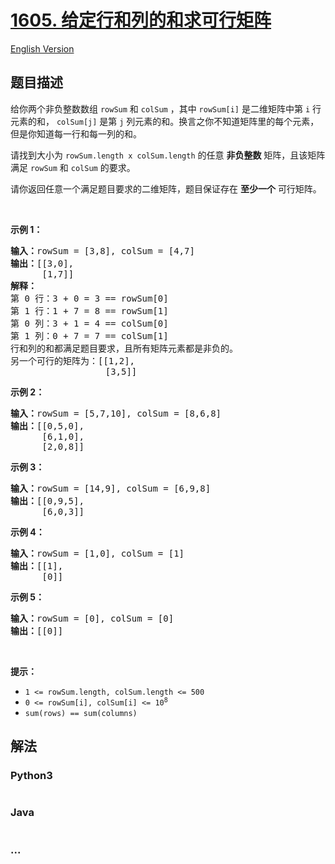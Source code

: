 # [1605. 给定行和列的和求可行矩阵](https://leetcode-cn.com/problems/find-valid-matrix-given-row-and-column-sums)

[English Version](/solution/1600-1699/1605.Find%20Valid%20Matrix%20Given%20Row%20and%20Column%20Sums/README_EN.md)

## 题目描述

<!-- 这里写题目描述 -->

<p>给你两个非负整数数组 <code>rowSum</code> 和 <code>colSum</code> ，其中 <code>rowSum[i]</code> 是二维矩阵中第 <code>i</code> 行元素的和， <code>colSum[j]</code> 是第 <code>j</code> 列元素的和。换言之你不知道矩阵里的每个元素，但是你知道每一行和每一列的和。</p>

<p>请找到大小为 <code>rowSum.length x colSum.length</code> 的任意 <strong>非负整数</strong> 矩阵，且该矩阵满足 <code>rowSum</code> 和 <code>colSum</code> 的要求。</p>

<p>请你返回任意一个满足题目要求的二维矩阵，题目保证存在 <strong>至少一个</strong> 可行矩阵。</p>

<p> </p>

<p><strong>示例 1：</strong></p>

<pre>
<strong>输入：</strong>rowSum = [3,8], colSum = [4,7]
<strong>输出：</strong>[[3,0],
      [1,7]]
<strong>解释：</strong>
第 0 行：3 + 0 = 3 == rowSum[0]
第 1 行：1 + 7 = 8 == rowSum[1]
第 0 列：3 + 1 = 4 == colSum[0]
第 1 列：0 + 7 = 7 == colSum[1]
行和列的和都满足题目要求，且所有矩阵元素都是非负的。
另一个可行的矩阵为：[[1,2],
                  [3,5]]
</pre>

<p><strong>示例 2：</strong></p>

<pre>
<strong>输入：</strong>rowSum = [5,7,10], colSum = [8,6,8]
<strong>输出：</strong>[[0,5,0],
      [6,1,0],
      [2,0,8]]
</pre>

<p><strong>示例 3：</strong></p>

<pre>
<strong>输入：</strong>rowSum = [14,9], colSum = [6,9,8]
<strong>输出：</strong>[[0,9,5],
      [6,0,3]]
</pre>

<p><strong>示例 4：</strong></p>

<pre>
<strong>输入：</strong>rowSum = [1,0], colSum = [1]
<strong>输出：</strong>[[1],
      [0]]
</pre>

<p><strong>示例 5：</strong></p>

<pre>
<strong>输入：</strong>rowSum = [0], colSum = [0]
<strong>输出：</strong>[[0]]
</pre>

<p> </p>

<p><strong>提示：</strong></p>

<ul>
	<li><code>1 <= rowSum.length, colSum.length <= 500</code></li>
	<li><code>0 <= rowSum[i], colSum[i] <= 10<sup>8</sup></code></li>
	<li><code>sum(rows) == sum(columns)</code></li>
</ul>


## 解法

<!-- 这里可写通用的实现逻辑 -->

<!-- tabs:start -->

### **Python3**

<!-- 这里可写当前语言的特殊实现逻辑 -->

```python

```

### **Java**

<!-- 这里可写当前语言的特殊实现逻辑 -->

```java

```

### **...**

```

```

<!-- tabs:end -->
